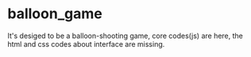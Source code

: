 # balloon_game
It's desiged to be a balloon-shooting game, core codes(js) are here, the html and css codes about interface are missing.
